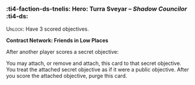 ### :ti4-faction-ds-tnelis: **Hero**: Turra Sveyar – _Shadow Councilor_ :ti4-ds:
<span style="font-variant:small-caps;">Unlock</span>: Have 3 scored objectives.

**Contract Network: Friends in Low Places**

After another player scores a secret objective:

You may attach, or remove and attach, this card to that secret objective. You treat the attached secret objective as if it were a public objective. After you score the attached objective, purge this card.
